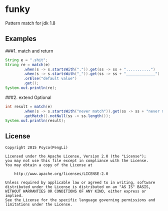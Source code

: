 funky
=====

Pattern match for jdk 1.8
## Examples

###1.  match and return
```java
String e = ".shit";
String re = match(e)
        .when(s -> s.startsWith(".")).get(ss -> ss + "...........")
        .when(s -> s.startsWith("_")).get(ss -> ss + "_____________")
        .orElse("default value")
        .get();
System.out.println(re);
```

###2.  extend Optional
```java
int result = match(e)
        .when(s -> s.startsWith("never match")).get(ss -> ss + "never match...........")
        .getMatch().notNull(ss -> ss.length());
System.out.println(result);
```
## License

    Copyright 2015 Psyco(PengLi)

    Licensed under the Apache License, Version 2.0 (the "License");
    you may not use this file except in compliance with the License.
    You may obtain a copy of the License at

        http://www.apache.org/licenses/LICENSE-2.0

    Unless required by applicable law or agreed to in writing, software
    distributed under the License is distributed on an "AS IS" BASIS,
    WITHOUT WARRANTIES OR CONDITIONS OF ANY KIND, either express or implied.
    See the License for the specific language governing permissions and
    limitations under the License.